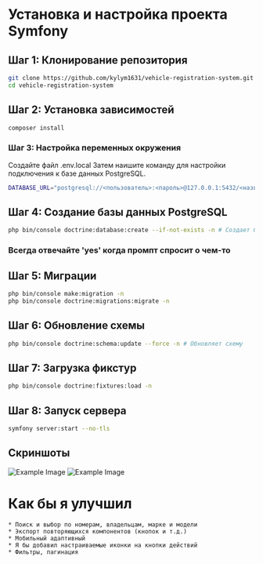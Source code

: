 # Установка и настройка проекта Symfony

## Шаг 1: Клонирование репозитория
```bash
git clone https://github.com/kylym1631/vehicle-registration-system.git
cd vehicle-registration-system
```
## Шаг 2: Установка зависимостей
```bash
composer install
```
### Шаг 3: Настройка переменных окружения
Создайте файл .env.local Затем наишите команду для настройки подключения к базе данных PostgreSQL.

```bash
DATABASE_URL="postgresql://<пользователь>:<пароль>@127.0.0.1:5432/<название_базы_данных>?serverVersion=15&charset=utf8"
```
## Шаг 4: Создание базы данных PostgreSQL
```bash
php bin/console doctrine:database:create --if-not-exists -n # Создает базу данных, если она не существует
```
### Всегда отвечайте 'yes' когда промпт спросит о чем-то

## Шаг 5: Миграции
```bash
php bin/console make:migration -n
php bin/console doctrine:migrations:migrate -n
```
## Шаг 6: Обновление схемы
```bash
php bin/console doctrine:schema:update --force -n # Обновляет схему
```
## Шаг 7: Загрузка фикстур
```bash
php bin/console doctrine:fixtures:load -n
```
## Шаг 8: Запуск сервера
```bash
symfony server:start --no-tls
```
## Скриншоты
![Example Image](https://github.com/kylym1631/vehicle-registration-system/raw/main/docs/images/list.jpeg)
![Example Image](https://github.com/kylym1631/vehicle-registration-system/raw/main/docs/images/history.jpeg)
# Как бы я улучшил
    * Поиск и выбор по номерам, владельцам, марке и модели
    * Экспорт повторяющихся компонентов (кнопок и т.д.)
    * Мобильный адаптивный
    * Я бы добавил настраиваемые иконки на кнопки действий
    * Фильтры, пагинация